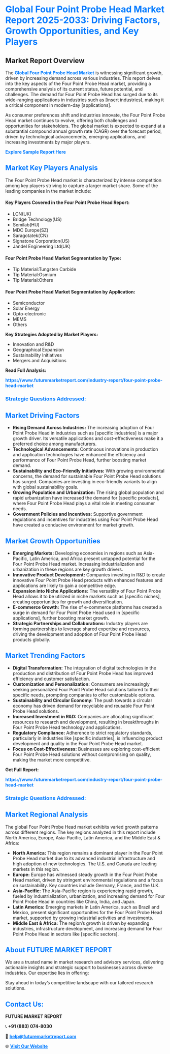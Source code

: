 <h1 style="color: #007BFF;">Global Four Point Probe Head Market Report 2025-2033: Driving Factors, Growth Opportunities, and Key Players</h1>

<section id="overview">
<h2>Market Report Overview</h2>
<p>The <a href="https://www.futuremarketreport.com/industry-report/four-point-probe-head-market" style="color: #007BFF; text-decoration: none;"><strong>Global Four Point Probe Head Market</strong></a> is witnessing significant growth, driven by increasing demand across various industries. This report delves into the key aspects of the Four Point Probe Head market, providing a comprehensive analysis of its current status, future potential, and challenges. The demand for Four Point Probe Head has surged due to its wide-ranging applications in industries such as [insert industries], making it a critical component in modern-day [applications].</p>
<p>As consumer preferences shift and industries innovate, the Four Point Probe Head market continues to evolve, offering both challenges and opportunities for stakeholders. The global market is expected to expand at a substantial compound annual growth rate (CAGR) over the forecast period, driven by technological advancements, emerging applications, and increasing investments by major players.</p>
</section>

<section id="overview">
<p><a href="https://www.futuremarketreport.com/request-sample/reportId=56110" style="color: #007BFF; text-decoration: none;"><strong>Explore Sample Report Here</strong></a></p>
</section>

<section id="key-players">
<h2 style="color: #007BFF;">Market Key Players Analysis</h2>
<p>The Four Point Probe Head market is characterized by intense competition among key players striving to capture a larger market share. Some of the leading companies in the market include:</p>
<h4>Key Players Covered in the Four Point Probe Head Report:</h4>
<ul><li>LCN(UK)</li><li>Bridge Technology(US)</li><li>Semilab(HU)</li><li>MDC Europe(SZ)</li><li>Saragotatek(CN)</li><li>Signatone Corporation(US)</li><li>Jandel Engineering Ltd(UK)</li></ul>
<h4>Four Point Probe Head Market Segmentation by Type:</h4>
<ul><li>Tip Material:Tungsten Carbide</li><li>Tip Material:Osmium</li><li>Tip Material:Others</li></ul>

<h4>Four Point Probe Head Market Segmentation by Application:</h4>
<ul><li>Semiconductor</li><li>Solar Energy</li><li>Opto-electronic</li><li>MEMS</li><li>Others</li></ul>
<p><strong>Key Strategies Adopted by Market Players:</strong></p>
<ul>
<li>Innovation and R&D</li>
<li>Geographical Expansion</li>
<li>Sustainability Initiatives</li>
<li>Mergers and Acquisitions</li>
</ul>
</section>

<section>
<p><strong>Read Full Analysis: </strong></p><a href="https://www.futuremarketreport.com/industry-report/four-point-probe-head-market" style="color: #007BFF; text-decoration: none;"><strong>https://www.futuremarketreport.com/industry-report/four-point-probe-head-market</strong></a>
<h3 style="color: #007BFF;">Strategic Questions Addressed:</h3>
</section>

<section id="driving-factors">
<h2 style="color: #007BFF;">Market Driving Factors</h2>
<ul>
<li><strong>Rising Demand Across Industries:</strong> The increasing adoption of Four Point Probe Head in industries such as [specific industries] is a major growth driver. Its versatile applications and cost-effectiveness make it a preferred choice among manufacturers.</li>
<li><strong>Technological Advancements:</strong> Continuous innovations in production and application technologies have enhanced the efficiency and performance of Four Point Probe Head, further boosting market demand.</li>
<li><strong>Sustainability and Eco-Friendly Initiatives:</strong> With growing environmental concerns, the demand for sustainable Four Point Probe Head solutions has surged. Companies are investing in eco-friendly variants to align with global sustainability goals.</li>
<li><strong>Growing Population and Urbanization:</strong> The rising global population and rapid urbanization have increased the demand for [specific products], where Four Point Probe Head plays a vital role in meeting consumer needs.</li>
<li><strong>Government Policies and Incentives:</strong> Supportive government regulations and incentives for industries using Four Point Probe Head have created a conducive environment for market growth.</li>
</ul>
</section>

<section id="growth-opportunities">
<h2 style="color: #007BFF;">Market Growth Opportunities</h2>
<ul>
<li><strong>Emerging Markets:</strong> Developing economies in regions such as Asia-Pacific, Latin America, and Africa present untapped potential for the Four Point Probe Head market. Increasing industrialization and urbanization in these regions are key growth drivers.</li>
<li><strong>Innovative Product Development:</strong> Companies investing in R&D to create innovative Four Point Probe Head products with enhanced features and applications are likely to gain a competitive edge.</li>
<li><strong>Expansion into Niche Applications:</strong> The versatility of Four Point Probe Head allows it to be utilized in niche markets such as [specific niches], creating opportunities for growth and diversification.</li>
<li><strong>E-commerce Growth:</strong> The rise of e-commerce platforms has created a surge in demand for Four Point Probe Head used in [specific applications], further boosting market growth.</li>
<li><strong>Strategic Partnerships and Collaborations:</strong> Industry players are forming partnerships to leverage shared expertise and resources, driving the development and adoption of Four Point Probe Head products globally.</li>
</ul>
</section>

<section id="trending-factors">
<h2 style="color: #007BFF;">Market Trending Factors</h2>
<ul>
<li><strong>Digital Transformation:</strong> The integration of digital technologies in the production and distribution of Four Point Probe Head has improved efficiency and customer satisfaction.</li>
<li><strong>Customization and Personalization:</strong> Consumers are increasingly seeking personalized Four Point Probe Head solutions tailored to their specific needs, prompting companies to offer customizable options.</li>
<li><strong>Sustainability and Circular Economy:</strong> The push towards a circular economy has driven demand for recyclable and reusable Four Point Probe Head solutions.</li>
<li><strong>Increased Investment in R&D:</strong> Companies are allocating significant resources to research and development, resulting in breakthroughs in Four Point Probe Head technology and applications.</li>
<li><strong>Regulatory Compliance:</strong> Adherence to strict regulatory standards, particularly in industries like [specific industries], is influencing product development and quality in the Four Point Probe Head market.</li>
<li><strong>Focus on Cost-Effectiveness:</strong> Businesses are exploring cost-efficient Four Point Probe Head solutions without compromising on quality, making the market more competitive.</li>
</ul>
</section>

<section>
<p><strong>Get Full Report: </strong></p><a href="https://www.futuremarketreport.com/industry-report/four-point-probe-head-market" style="color: #007BFF; text-decoration: none;"><strong>https://www.futuremarketreport.com/industry-report/four-point-probe-head-market</strong></a>
<h3 style="color: #007BFF;">Strategic Questions Addressed:</h3>
</section>


<section id="regional-analysis">
<h2 style="color: #007BFF;">Market Regional Analysis</h2>
<p>The global Four Point Probe Head market exhibits varied growth patterns across different regions. The key regions analyzed in this report include North America, Europe, Asia-Pacific, Latin America, and the Middle East & Africa:</p>
<ul>
<li><strong>North America:</strong> This region remains a dominant player in the Four Point Probe Head market due to its advanced industrial infrastructure and high adoption of new technologies. The U.S. and Canada are leading markets in this region.</li>
<li><strong>Europe:</strong> Europe has witnessed steady growth in the Four Point Probe Head market, driven by stringent environmental regulations and a focus on sustainability. Key countries include Germany, France, and the U.K.</li>
<li><strong>Asia-Pacific:</strong> The Asia-Pacific region is experiencing rapid growth, fueled by industrialization, urbanization, and increasing demand for Four Point Probe Head in countries like China, India, and Japan.</li>
<li><strong>Latin America:</strong> Emerging markets in Latin America, such as Brazil and Mexico, present significant opportunities for the Four Point Probe Head market, supported by growing industrial activities and investments.</li>
<li><strong>Middle East & Africa:</strong> The region’s growth is driven by expanding industries, infrastructure development, and increasing demand for Four Point Probe Head in sectors like [specific sectors].</li>
</ul>
</section>

<footer>
<h2 style="color: #007BFF;">About FUTURE MARKET REPORT</h2>
<p>We are a trusted name in market research and advisory services, delivering actionable insights and strategic support to businesses across diverse industries. Our expertise lies in offering:</p>

<p>Stay ahead in today’s competitive landscape with our tailored research solutions.</p>

<h2 style="color: #007BFF;">Contact Us:</h2>
<p><strong>FUTURE MARKET REPORT</strong></p>
<p>📞 <strong>+91 (883) 074-8030</strong></p>
<p>📧 <strong><a href="mailto:help@futuremarketreport.com" style="color: #007BFF;">help@futuremarketreport.com</a></strong></p>
<p>🌐 <strong><a href="https://www.futuremarketreport.com/" style="color: #007BFF;">Visit Our Website</a></strong></p>
</footer>